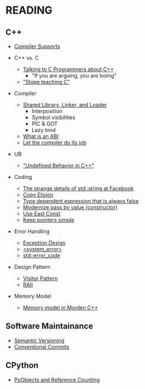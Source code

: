 # READING

## C++

* [Compiler Supports][20]

* C++ vs. C
    - [Talking to C Programmers about C++][1]
        - "If you are arguing, you are losing"
    - ["Stope teaching C"][2]

* Compiler
    - [Shared Library, Linker, and Loader][3]
        - Interposition
        - Symbol visibilities
        - PIC & GOT
        - Lazy bind
    - [What is an ABI][5]
    - [Let the compiler do its job][12]

* UB
    - ["Undefined Behavior in C++"][4]

* Coding
    - [The strange details of std::string at Facebook][6]
    - [Copy Elision][7]
    - [Type dependent expression that is always false ][8]
    - [Modernize pass by value (constructor)][9]
    - [Use East Const][10]
    - [Keep pointers simple][11]

* Error Handling
    - [Exception Design][13]
    - [<system_error>][14]
    - [std::error_code][15]

* Design Pattern
    - [Visitor Pattern][16]
    - [RAII][17]

* Memory Model
    - [Memory model in Morden C++][18]

## Software Maintainance

- [Semantic Versioning][19]
- [Conventional Commits][22]

## CPython

- [PyObjects and Reference Counting][21]

[1]: https://www.youtube.com/watch?v=D7Sd8A6_fYU
[2]: https://www.youtube.com/watch?v=YnWhqhNdYyk
[3]: https://www.youtube.com/watch?v=_enXuIxuNV4
[4]: https://www.youtube.com/watch?v=k9N8OrhrSZw
[5]: https://www.youtube.com/watch?v=7RoTDjLLXJQ
[6]: https://www.youtube.com/watch?v=kPR8h4-qZdk
[7]: https://www.youtube.com/watch?v=IZbL-RGr_mk
[8]: https://devblogs.microsoft.com/oldnewthing/20200311-00/?p=103553
[9]: https://releases.llvm.org/16.0.0/tools/clang/tools/extra/docs/clang-tidy/checks/modernize/pass-by-value.html
[10]: https://www.youtube.com/watch?v=z6s6bacI424
[11]: https://isocpp.github.io/CppCoreGuidelines/CppCoreGuidelines.html#es42-keep-use-of-pointers-simple-and-straightforward
[12]: https://www.youtube.com/watch?v=bSkpMdDe4g4
[13]: https://www.youtube.com/watch?v=Oy-VTqz1_58
[14]: https://www.youtube.com/watch?v=hNaLf8lYLDo
[15]: https://www.youtube.com/watch?v=dQaRLmM7KKk
[16]: https://www.youtube.com/watch?v=PEcy1vYHb8A
[17]: https://www.youtube.com/watch?v=Rfu06XAhx90
[18]: https://www.youtube.com/watch?v=SVEYNEWZLo4
[19]: https://semver.org/
[20]: https://en.cppreference.com/w/cpp/compiler_support
[21]: https://pythonextensionpatterns.readthedocs.io/en/latest/refcount.html#pyobjects-and-reference-counting
[22]: https://www.conventionalcommits.org
